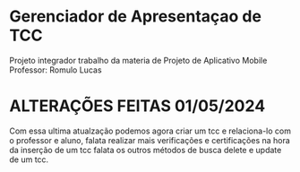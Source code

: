 # Gerenciador de Apresentaçao de TCC
Projeto integrador
trabalho da materia de Projeto de Aplicativo Mobile
Professor:
  Romulo
  Lucas

# ALTERAÇÕES FEITAS 01/05/2024
Com essa ultima atualzação podemos agora criar um tcc e relaciona-lo com o professor e aluno, falata realizar mais verificações e certificações na hora da inserção de um tcc
falata os outros métodos de busca delete e update de um tcc.
